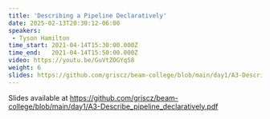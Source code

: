 ```yaml
---
title: 'Describing a Pipeline Declaratively'
date: 2025-02-13T20:30:12-06:00
speakers:
 - Tyson Hamilton
time_start: 2021-04-14T15:30:00.000Z
time_end:   2021-04-14T15:50:00.000Z
video: https://youtu.be/GuVtZOGYqS8
weight: 6
slides: https://github.com/griscz/beam-college/blob/main/day1/A3-Describe_pipeline_declaratively.pdf
---
```


Slides available at https://github.com/griscz/beam-college/blob/main/day1/A3-Describe_pipeline_declaratively.pdf